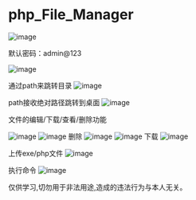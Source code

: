 # php_File_Manager

![image](https://github.com/user-attachments/assets/4de4b095-a93f-47f8-a5ea-09e0af5dd17a)

默认密码：admin@123

![image](https://github.com/user-attachments/assets/9b1a4588-58e6-4980-a1a7-c234467ea894)

通过path来跳转目录
![image](https://github.com/user-attachments/assets/38ba3116-9361-4de9-a509-357d768f6c54)

path接收绝对路径跳转到桌面
![image](https://github.com/user-attachments/assets/abe031aa-2ac7-4d4a-b2b0-edf14a1e49de)

文件的编辑/下载/查看/删除功能<br>

![image](https://github.com/user-attachments/assets/b746468c-216c-47eb-9136-0f36420c8725)
![image](https://github.com/user-attachments/assets/a99c9352-888f-44cd-9bd0-2605733baf7d)
删除
![image](https://github.com/user-attachments/assets/adead7e2-ab01-4764-8721-fb15a9414cf8)
![image](https://github.com/user-attachments/assets/8eee8ad0-977a-4f4c-9fc6-997a63bba48b)
下载
![image](https://github.com/user-attachments/assets/c2de2887-5cab-446f-8f64-90977b6b747f)

上传exe/php文件
![image](https://github.com/user-attachments/assets/5d6f6a38-3dfe-4f13-9a7b-268c99ee2d4c)

执行命令
![image](https://github.com/user-attachments/assets/794da0a3-b6dd-4c25-bd05-195537ab6a34)

仅供学习,切勿用于非法用途,造成的违法行为与本人无关。





